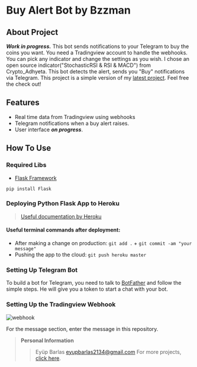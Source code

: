 # Buy Alert Bot by Bzzman

## About Project
  ***Work in progress.*** This bot sends notifications to your Telegram to buy the coins you want. You need a Tradingview account to handle the webhooks. You can pick any indicator and change the settings as you wish. I chose an open source indicator("StochasticRSI & RSI & MACD") from Crypto_Adhyeta. This bot detects the alert, sends you "Buy" notifications via Telegram. This project is a simple version of my [latest project](https://github.com/eyupbarlas/Crypto-Trading-Bot-with-Tradingview-Binance-Heroku-and-Telegram). Feel free the check out!
  
## Features
* Real time data from Tradingview using webhooks
* Telegram notifications when a buy alert raises.
* User interface ***on progress***.

## How To Use
### Required Libs
* [Flask Framework](https://flask.palletsprojects.com/en/2.0.x/ "Python Flask")
```
pip install Flask
```
### Deploying Python Flask App to Heroku
> [Useful documentation by Heroku](https://devcenter.heroku.com/articles/getting-started-with-python "python app deployment")
#### Useful terminal commands after deployment:
* After making a change on production: `git add .` + `git commit -am "your message"`
* Pushing the app to the cloud: `git push heroku master`

### Setting Up Telegram Bot
To build a bot for Telegram, you need to talk to [BotFather](https://telegram.me/botfather "BotFather") and follow the simple steps. He will give you a token to start a chat with your bot. 

### Setting Up the Tradingview Webhook
![webhook](https://user-images.githubusercontent.com/72407947/131402671-b55e4c8f-a977-4575-9dc0-12ee285820fa.jpg)


For the message section, enter the message in this repository.


> **Personal Information**
> 
>> Eyüp Barlas  eyupbarlas2134@gmail.com
>> For more projects, [click here](https://github.com/eyupbarlas "my repos").
